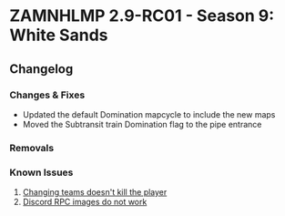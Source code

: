 # ZAMNHLMP 2.9-RC01 - Season 9: White Sands
## Changelog
### Changes & Fixes
- Updated the default Domination mapcycle to include the new maps
- Moved the Subtransit train Domination flag to the pipe entrance

### Removals


### Known Issues
1. [Changing teams doesn't kill the player](https://github.com/phoenixprojectsoftware/zamnhlmp/issues/79)
2. [Discord RPC images do not work](https://github.com/phoenixprojectsoftware/zamnhlmp/issues/77)